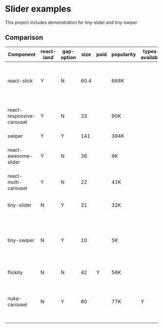 # Slider examples

This project includes demonstration for tiny-slider and tiny-swiper

## Comparison

| Component                 | react-land | gap-option | size | paid | popularity | types-available | comments                                                                                                    |
|---------------------------|------------|------------|------|------|------------|-----------------|-------------------------------------------------------------------------------------------------------------|
| react-slick               | Y          | N          | 60.4 |      | 668K       |                 | No gap/gutter/space feature. Bug reported related to choppiness on iOS                                      |
| react-responsive-carousel | Y          | N          | 33   |      | 90K        |                 | Bad documentation. Except of gap all other features are supported.                                          |
| swiper                    | Y          | Y          | 141  |      | 394K       |                 | Works great !!!                                                                                             |
| react-awesome-slider      | Y          | N          | 36   |      | 9K         |                 | Fancy slider without much support like speed, space, friction                                               |
| react-multi-carousel      | Y          | N          | 22   |      | 41K        |                 | Bugs on iPhone                                                                                              |
| tiny-slider               | N          | Y          | 31   |      | 32K        |                 | Adds padding-right for gutter instead of margins.                                                           |
| tiny-swiper               | N          | Y          | 10   |      | 5K         |                 | Bugs related to responsiveness, clicking in navigation takes to last item, slide width decreases on refresh |
| flickity                  | N          | N          | 42   | Y    | 56K        |                 | Purchase commercial license.                                                                                |
| nuka-carousel             | N          | Y          | 80   |      | 77K        | Y               | Library by Formidable Labs. Bug related to wrap-around hastening the swiping.                               |
|                           |            |            |      |      |            |                 |                                                                                                             |

